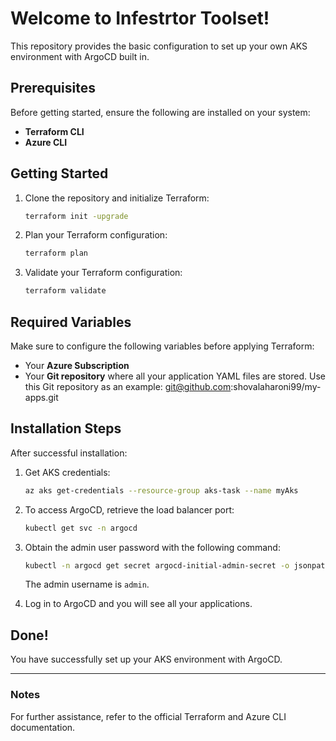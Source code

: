 
# Welcome to Infestrtor Toolset!

This repository provides the basic configuration to set up your own AKS environment with ArgoCD built in.

## Prerequisites

Before getting started, ensure the following are installed on your system:
- **Terraform CLI**
- **Azure CLI**

## Getting Started

1. Clone the repository and initialize Terraform:
   ```bash
   terraform init -upgrade
   ```

2. Plan your Terraform configuration:
   ```bash
   terraform plan
   ```

3. Validate your Terraform configuration:
   ```bash
   terraform validate
   ```

## Required Variables

Make sure to configure the following variables before applying Terraform:
- Your **Azure Subscription**
- Your **Git repository** where all your application YAML files are stored.
  Use this Git repository as an example:
    git@github.com:shovalaharoni99/my-apps.git


## Installation Steps

After successful installation:

1. Get AKS credentials:
   ```bash
   az aks get-credentials --resource-group aks-task --name myAks
   ```

2. To access ArgoCD, retrieve the load balancer port:
   ```bash
   kubectl get svc -n argocd
   ```

3. Obtain the admin user password with the following command:
   ```bash
   kubectl -n argocd get secret argocd-initial-admin-secret -o jsonpath="{.data.password}" | base64 -d
   ```

   The admin username is `admin`.

4. Log in to ArgoCD and you will see all your applications.

## Done!
You have successfully set up your AKS environment with ArgoCD.

---

### Notes
For further assistance, refer to the official Terraform and Azure CLI documentation.
